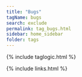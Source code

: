 ```yaml
---
title: "Bugs"
tagName: bugs
search: exclude
permalink: tag_bugs.html
sidebar: home_sidebar
folder: tags
---
```

{% include taglogic.html %}

{% include links.html %}
